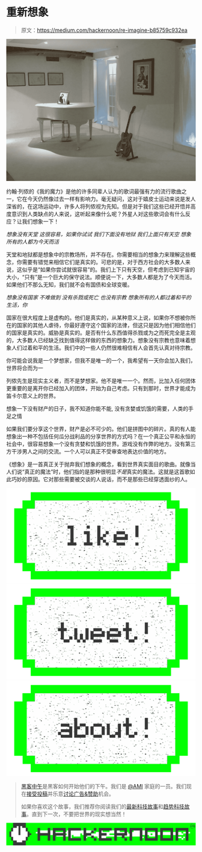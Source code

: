 # 重新想象

> 原文：<https://medium.com/hackernoon/re-imagine-b85759c932ea>

![](img/c2f870555e080e9e4777c9987d71bba5.png)

约翰·列侬的《我的魔力》是他的许多同辈人认为的歌词最强有力的流行歌曲之一，它在今天仍然像过去一样有影响力。毫无疑问，这对于嬉皮士运动来说是发人深省的，在这场运动中，许多人将列侬视为先知。但是对于我们这些已经开悟并高度意识到人类缺点的人来说，这听起来像什么呢？外星人对这些歌词会有什么反应？让我们想象一下！

*想象没有天堂
这很容易，如果你试试
我们下面没有地狱
我们上面只有天空
想象所有的人都为今天而活*

天堂和地狱都是想象中的宗教场所，并不存在。你需要相当的想象力来理解这些概念，你需要有错觉来相信它们是真实的。可悲的是，对于西方社会的大多数人来说，这似乎是“如果你尝试就很容易”的。我们上下只有天空，但考虑到已知宇宙的大小，“只有”是一个巨大的保守说法。顺便说一下，大多数人都是为了今天而活。如果他们不那么无知，我们就不会有国债和全球变暖。

*想象没有国家
不难做到
没有杀戮或死亡
也没有宗教
想象所有的人都过着和平的生活，你*

国家在很大程度上是虚构的。他们是真实的，从某种意义上说，如果你不想被你所在的国家的其他人虐待，你最好遵守这个国家的法律，但这只是因为他们相信他们的国家是真实的。威胁是真实的。是否有什么东西值得杀戮或为之而死完全是主观的，大多数人已经缺乏找到值得这样做的东西的想象力。想象没有宗教也意味着想象人们过着和平的生活。我们中的一些人仍然很难相信有人会首先认真对待宗教。

你可能会说我是一个梦想家，但我不是唯一的一个，我希望有一天你会加入我们，世界将合而为一

列侬先生是现实主义者，而不是梦想家。他不是唯一一个。然而，比加入任何团体更重要的是离开你已经加入的团体，开始为自己考虑。只有到那时，世界才能成为笛卡尔意义上的世界。

想象一下没有财产的日子，我不知道你能不能,
没有贪婪或饥饿的需要，人类的手足之情

如果我们要分享这个世界，财产是必不可少的。他们是拼图中的碎片。真的有人能想象出一种不包括任何瓜分战利品的分享世界的方式吗？在一个真正公平和永恒的社会中，很容易想象一个没有贪婪和饥饿的世界。游戏没有作弊的地方。没有第三方干涉男人之间的交流。一个人可以真正不受审查地表达价值的地方。

《想象》是一首真正关于抛弃我们想象的概念，看到世界真实面目的歌曲。就像当人们说“真正的魔法”时，他们指的是那种很明显*不是*真实的魔法。这就是这首歌如此巧妙的原因。它对那些需要被交谈的人说话，而不是那些已经穿透面纱的人。

[![](img/50ef4044ecd4e250b5d50f368b775d38.png)](http://bit.ly/HackernoonFB)[![](img/979d9a46439d5aebbdcdca574e21dc81.png)](https://goo.gl/k7XYbx)[![](img/2930ba6bd2c12218fdbbf7e02c8746ff.png)](https://goo.gl/4ofytp)

> [黑客中午](http://bit.ly/Hackernoon)是黑客如何开始他们的下午。我们是 [@AMI](http://bit.ly/atAMIatAMI) 家庭的一员。我们现在[接受投稿](http://bit.ly/hackernoonsubmission)并乐意[讨论广告&赞助](mailto:partners@amipublications.com)机会。
> 
> 如果你喜欢这个故事，我们推荐你阅读我们的[最新科技故事](http://bit.ly/hackernoonlatestt)和[趋势科技故事](https://hackernoon.com/trending)。直到下一次，不要把世界的现实想当然！

![](img/be0ca55ba73a573dce11effb2ee80d56.png)